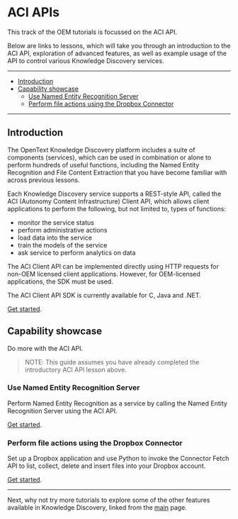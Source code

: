 # ACI APIs

This track of the OEM tutorials is focussed on the ACI API.  

Below are links to lessons, which will take you through an introduction to the ACI API, exploration of advanced features, as well as example usage of the API to control various Knowledge Discovery services.

---

- [Introduction](#introduction)
- [Capability showcase](#capability-showcase)
  - [Use Named Entity Recognition Server](#use-named-entity-recognition-server)
  - [Perform file actions using the Dropbox Connector](#perform-file-actions-using-the-dropbox-connector)

---

## Introduction

The OpenText Knowledge Discovery platform includes a suite of components (services), which can be used in combination or alone to perform hundreds of useful functions, including the Named Entity Recognition and File Content Extraction that you have become familiar with across previous lessons.

Each Knowledge Discovery service supports a REST-style API, called the ACI (Autonomy Content Infrastructure) Client API, which allows client applications to perform the following, but not limited to, types of functions:

- monitor the service status
- perform administrative actions
- load data into the service
- train the models of the service
- ask service to perform analytics on data

The ACI Client API can be implemented directly using HTTP requests for non-OEM licensed client applications.  However, for OEM-licensed applications, the SDK must be used.

The ACI Client API SDK is currently available for C, Java and .NET.

[Get started](./introduction.md).

## Capability showcase

Do more with the ACI API.

> NOTE: This guide assumes you have already completed the introductory ACI API lesson above.

### Use Named Entity Recognition Server

Perform Named Entity Recognition as a service by calling the Named Entity Recognition Server using the ACI API.

[Get started](../eduction/eduction_server.md).

### Perform file actions using the Dropbox Connector

Set up a Dropbox application and use Python to invoke the Connector Fetch API to list, collect, delete and insert files into your Dropbox account.

[Get started](./dropbox_connector.md).

---

Next, why not try more tutorials to explore some of the other features available in Knowledge Discovery, linked from the [main](../README.md#capability-showcase-examples) page.
